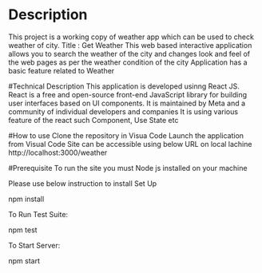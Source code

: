 # Description

This project is a working copy of weather app which can be used to check weather of city.
Title : Get Weather
This web based interactive application allows you to search the weather of the city and changes look and feel of the web pages as per the weather condition of the city
Application has a basic feature related to Weather

#Technical Description
This application is developed usinng React JS.
React is a free and open-source front-end JavaScript library for building user interfaces based on UI components. It is maintained by Meta and a community of individual developers and companies
It is using various feature of the react such Component, Use State etc

#How to use
Clone the repository in Visua Code
Launch the application from Visual Code
Site can be accessible using below URL on local lachine
http://localhost:3000/weather

#Prerequisite
To run the site you must Node js installed on your machine

Please use below instruction to install
Set Up

npm install

To Run Test Suite:

npm test

To Start Server:

npm start






